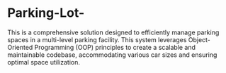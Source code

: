 # Parking-Lot-
This is a comprehensive solution designed to efficiently manage parking spaces in a multi-level parking facility. This system leverages Object-Oriented Programming (OOP) principles to create a scalable and maintainable codebase, accommodating various car sizes and ensuring optimal space utilization.
